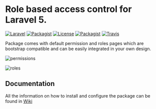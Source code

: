 # Role based access control for Laravel 5.

[![Laravel](https://img.shields.io/badge/Laravel-5.2.*-orange.svg)](http://laravel.com)
[![Packagist](https://img.shields.io/packagist/v/aliukevicius/laravel-rbac.svg)](https://packagist.org/packages/aliukevicius/laravel-rbac)
[![License](http://img.shields.io/badge/license-MIT-brightgreen.svg)](https://tldrlegal.com/license/mit-license)
[![Packagist](http://img.shields.io/packagist/dt/aliukevicius/laravel-rbac.svg)](https://packagist.org/packages/aliukevicius/laravel-rbac)
[![Travis](https://img.shields.io/travis/aliukevicius/laravel-rbac.svg)](https://travis-ci.org/aliukevicius/laravel-rbac)


Package comes with default permission and roles pages which are bootstrap compatible and can be easily integrated in your own design.

![permissions](https://dl.dropboxusercontent.com/s/pbc5ila72vjyrs0/laravel-rbac-permissions.png)

![roles](https://dl.dropboxusercontent.com/s/1fiw9pgbc9p2mv9/laravel-rbac-roles.png)


## Documentation

All the information on how to install and configure the package can be found in [Wiki](https://github.com/aliukevicius/laravel-rbac/wiki) 
